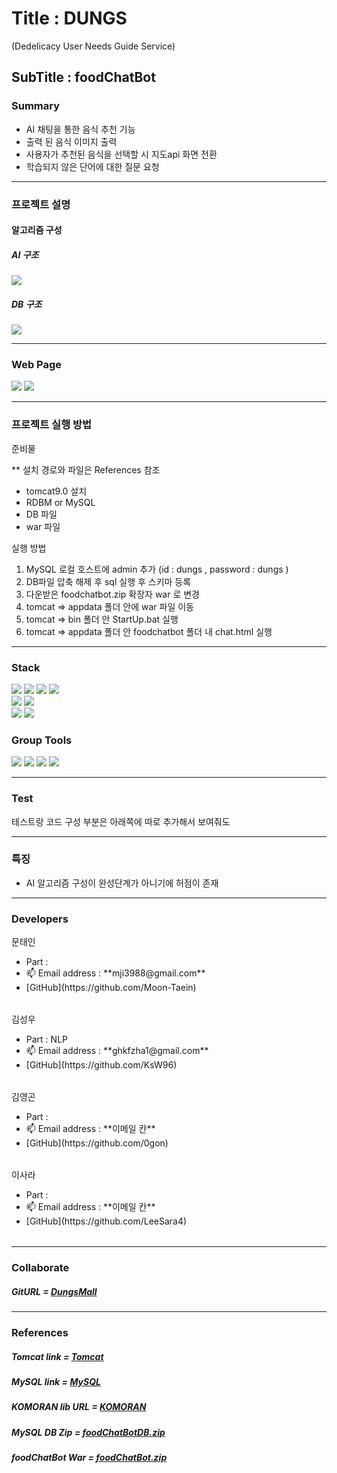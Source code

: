 <h1>Title : DUNGS</h1>
(Dedelicacy User Needs Guide Service)
<h2>SubTitle : foodChatBot</h2>


<h3>Summary</h3>
<Ul>
<li>AI 채팅을 통한 음식 추천 기능</li>
<li>출력 된 음식 이미지 출력</li>
<li>사용자가 추천된 음식을 선택할 시 지도api 화면 전환</li>
<li>학습되지 않은 단어에 대한 질문 요청</li>
</Ul>

***

<h3>프로젝트 설명</h3>
<h4> 알고리즘 구성 </h4>

##### AI 구조

<img src = https://github.com/0gon/foodChatBot/assets/134483514/a4804ced-f9e7-4670-a568-1fd906024c8f>

##### DB 구조

<img src = https://github.com/0gon/foodChatBot/assets/134483514/b3f38e45-23ce-4d43-8c37-578269bbcfe0>


***


<h3>Web Page</h3>
<img src = "https://github.com/0gon/foodChatBot/assets/134483514/2953793f-0fcc-47c6-92d4-98c9a7ec8d48">

<img src = "https://github.com/0gon/foodChatBot/assets/134483514/dc967312-b429-46fc-8324-3730b381a2e0">


***


<h3>프로젝트 실행 방법</h3>

준비물

** 설치 경로와 파일은 References 참조
- tomcat9.0 설치
- RDBM or MySQL
- DB 파일
- war 파일

실행 방법
1. MySQL 로컬 호스트에 admin 추가 (id : dungs , password : dungs )
2. DB파일 압축 해제 후 sql 실행 후 스키마 등록
3. 다운받은 foodchatbot.zip 확장자 war 로 변경
4. tomcat => appdata 폴더 안에 war 파일 이동
5. tomcat => bin 폴더 안 StartUp.bat 실행
6. tomcat => appdata 폴더 안 foodchatbot 폴더 내 chat.html 실행


***


<h3>Stack</h3>
<div align=left> 
<img src="https://img.shields.io/badge/java 8-007396?style=for-the-badge&logo=java&logoColor=white">
<img src="https://img.shields.io/badge/html5-E34F26?style=for-the-badge&logo=html5&logoColor=white">
<img src="https://img.shields.io/badge/css-1572B6?style=for-the-badge&logo=css3&logoColor=white">
<img src="https://img.shields.io/badge/javascript-F7DF1E?style=for-the-badge&logo=javascript&logoColor=black">
<br>

<img src="https://img.shields.io/badge/mysql-4479A1?style=for-the-badge&logo=mysql&logoColor=white">
<img src="https://img.shields.io/badge/apache tomcat-F8DC75?style=for-the-badge&logo=apachetomcat&logoColor=black">

<br>
<img src="https://img.shields.io/badge/maven-02569B?style=for-the-badge&logo=maven&logoColor=white">
<img src="https://img.shields.io/badge/jsp-003545?style=for-the-badge&logo=jsp&logoColor=white">
</div>

<h3>Group Tools</h3>
<div align=left> 
<img src="https://img.shields.io/badge/github-181717?style=for-the-badge&logo=github&logoColor=white">
<img src="https://img.shields.io/badge/Notion-000000?style=for-the-badge&logo=notion&logoColor=white">
<img src="https://img.shields.io/badge/Figma-F24E1E?style=for-the-badge&logo=figma&logoColor=white">
<img src="https://img.shields.io/badge/Discord-7289DA?style=for-the-badge&logo=discord&logoColor=white">
</div>  


***


<h3>Test</h3>
테스트랑 코드 구성 부분은 아래쪽에 따로 추가해서 보여줘도


***


<h3>특징</h3>
<ul>
 <li>AI 알고리즘 구성이 완성단계가 아니기에 허점이 존재</li>
</ul>

***

<h3>Developers</h3>

<table>
<thead>문태인 </thead>
  <tbody>
    <ul>
      <li> Part : </li>
      <li>📫 Email address : **mji3988@gmail.com**</li>      
      <li>[GitHub](https://github.com/Moon-Taein)</li>
    </ul>
  </tbody>
</table>
<table>
<thead>김성우 </thead>
  <tbody>
    <ul>
      <li> Part : NLP </li>
      <li>📫 Email address : **ghkfzha1@gmail.com**</li>
      <li>[GitHub](https://github.com/KsW96) </li>
    </ul>
  </tbody>
</table>  
</table>
<table>
<thead>김영곤 </thead>
   <tbody>
    <ul>
      <li> Part : </li>
      <li>📫 Email address : **이메일 칸**</li>
      <li>[GitHub](https://github.com/0gon)</li>
    </ul>
  </tbody>
</table> 
</table>
<table>
<thead>이사라 </thead>
   <tbody>
    <ul>
      <li> Part : </li>
      <li>📫 Email address : **이메일 칸**</li>
      <li>[GitHub](https://github.com/LeeSara4) </li>
    </ul>
  </tbody>
</table> 
</table>


***


### Collaborate
##### GitURL = [DungsMall](https://github.com/0gon/DungsMall)

***

### References

##### Tomcat link = [Tomcat](https://tomcat.apache.org/download-90.cgi)
##### MySQL link = [MySQL](https://dev.mysql.com/downloads/installer/)
##### KOMORAN lib URL = [KOMORAN](https://docs.komoran.kr/)
##### MySQL DB Zip = [foodChatBotDB.zip](https://github.com/0gon/foodChatBot/files/12434946/foodChatBotDB.zip)
##### foodChatBot War = [foodChatBot.zip](https://github.com/0gon/foodChatBot/files/12434944/foodChatBot.zip)



